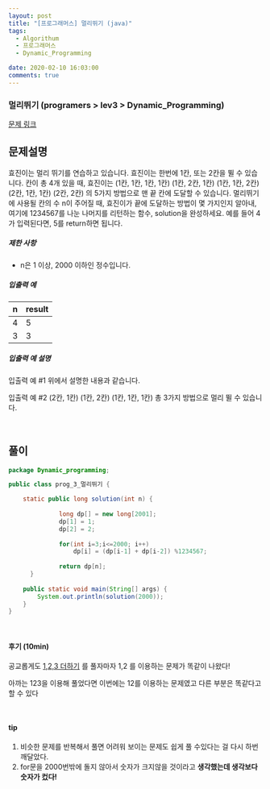 ```yaml
---
layout: post
title: "[프로그래머스] 멀리뛰기 (java)"
tags:
  - Algorithum
  - 프로그래머스
  - Dynamic_Programming

date: 2020-02-10 16:03:00
comments: true
---
```




###   멀리뛰기 (programers > lev3 > Dynamic_Programming)

[문제 링크](https://programmers.co.kr/learn/courses/30/lessons/12914 )

## 문제설명

효진이는 멀리 뛰기를 연습하고 있습니다. 효진이는 한번에 1칸, 또는 2칸을 뛸 수 있습니다. 칸이 총 4개 있을 때, 효진이는
(1칸, 1칸, 1칸, 1칸)
(1칸, 2칸, 1칸)
(1칸, 1칸, 2칸)
(2칸, 1칸, 1칸)
(2칸, 2칸)
의 5가지 방법으로 맨 끝 칸에 도달할 수 있습니다. 멀리뛰기에 사용될 칸의 수 n이 주어질 때, 효진이가 끝에 도달하는 방법이 몇 가지인지 알아내, 여기에 1234567를 나눈 나머지를 리턴하는 함수, solution을 완성하세요. 예를 들어 4가 입력된다면, 5를 return하면 됩니다.

##### 제한 사항

- n은 1 이상, 2000 이하인 정수입니다.

##### 입출력 예

| n    | result |
| ---- | ------ |
| 4    | 5      |
| 3    | 3      |

##### 입출력 예 설명

입출력 예 #1
위에서 설명한 내용과 같습니다.

입출력 예 #2
(2칸, 1칸)
(1칸, 2칸)
(1칸, 1칸, 1칸)
총 3가지 방법으로 멀리 뛸 수 있습니다.

<br>

## 풀이

```java
package Dynamic_programming;

public class prog_3_멀리뛰기 {

	static public long solution(int n) {
		      
		      long dp[] = new long[2001];
		      dp[1] = 1;
		      dp[2] = 2;
		      
		      for(int i=3;i<=2000; i++)
		    	  dp[i] = (dp[i-1] + dp[i-2]) %1234567;
		      
		      return dp[n];
	  }
	
	public static void main(String[] args) {
		System.out.println(solution(2000));
	}
}

```

<br>

#### 후기 (10min)

공교롭게도 [1,2,3 더하기]() 를 풀자마자 1,2 를 이용하는 문제가 똑같이 나왔다! <br>

아까는 123을 이용해 풀었다면 이번에는 12를 이용하는 문제였고 다른 부분은 똑같다고 할 수 있다

<br>

#### tip

1. 비슷한 문제를 반복해서 풀면 어려워 보이는 문제도 쉽게 풀 수있다는 걸 다시 하번 깨달았다.
2. for문을 2000번밖에 돌지 않아서 숫자가 크지않을 것이라고 **생각했는데 생각보다 숫자가 컸다!**
